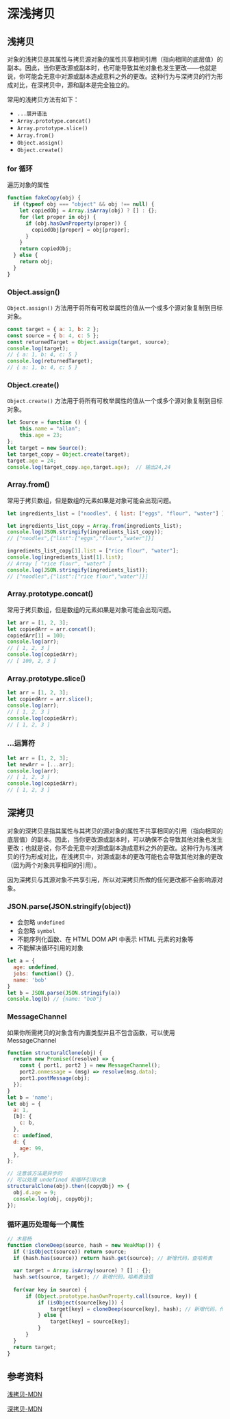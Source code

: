 # 深浅拷贝

## 浅拷贝

对象的浅拷贝是其属性与拷贝源对象的属性共享相同引用（指向相同的底层值）的副本。因此，当你更改源或副本时，也可能导致其他对象也发生更改——也就是说，你可能会无意中对源或副本造成意料之外的更改。这种行为与深拷贝的行为形成对比，在深拷贝中，源和副本是完全独立的。

常用的浅拷贝方法有如下：

- `...展开语法`
- `Array.prototype.concat()`
- `Array.prototype.slice()`
- `Array.from()`
- `Object.assign()`
- `Object.create()`

### for 循环

遍历对象的属性

```js
function fakeCopy(obj) {
  if (typeof obj === "object" && obj !== null) {
    let copiedObj = Array.isArray(obj) ? [] : {};
    for (let proper in obj) {
      if (obj.hasOwnProperty(proper)) {
        copiedObj[proper] = obj[proper];
      }
    }
    return copiedObj;
  } else {
    return obj;
  }
}
```

### Object.assign()

`Object.assign()` 方法用于将所有可枚举属性的值从一个或多个源对象复制到目标对象。

```js
const target = { a: 1, b: 2 };
const source = { b: 4, c: 5 };
const returnedTarget = Object.assign(target, source);
console.log(target);
// { a: 1, b: 4, c: 5 }
console.log(returnedTarget);
// { a: 1, b: 4, c: 5 }
```

### Object.create()

`Object.create()` 方法用于将所有可枚举属性的值从一个或多个源对象复制到目标对象。

```js
let Source = function () {
    this.name = "allan";
    this.age = 23;
};
let target = new Source();
let target_copy = Object.create(target);
target.age = 24;
console.log(target_copy.age,target.age);  // 输出24,24
```

### Array.from()

常用于拷贝数组，但是数组的元素如果是对象可能会出现问题。

```js
let ingredients_list = ["noodles", { list: ["eggs", "flour", "water"] }];

let ingredients_list_copy = Array.from(ingredients_list);
console.log(JSON.stringify(ingredients_list_copy));
// ["noodles",{"list":["eggs","flour","water"]}]

ingredients_list_copy[1].list = ["rice flour", "water"];
console.log(ingredients_list[1].list);
// Array [ "rice flour", "water" ]
console.log(JSON.stringify(ingredients_list));
// ["noodles",{"list":["rice flour","water"]}]
```

### Array.prototype.concat()

常用于拷贝数组，但是数组的元素如果是对象可能会出现问题。

```js
let arr = [1, 2, 3];
let copiedArr = arr.concat();
copiedArr[1] = 100;
console.log(arr);
// [ 1, 2, 3 ]
console.log(copiedArr);
// [ 100, 2, 3 ]
```

### Array.prototype.slice()

```js
let arr = [1, 2, 3];
let copiedArr = arr.slice();
console.log(arr);
// [ 1, 2, 3 ]
console.log(copiedArr);
// [ 1, 2, 3 ]
```

### ...运算符

```js
let arr = [1, 2, 3];
let newArr = [...arr];
console.log(arr);
// [ 1, 2, 3 ]
console.log(copiedArr);
// [ 1, 2, 3 ]
```

## 深拷贝

对象的深拷贝是指其属性与其拷贝的源对象的属性不共享相同的引用（指向相同的底层值）的副本。因此，当你更改源或副本时，可以确保不会导致其他对象也发生更改；也就是说，你不会无意中对源或副本造成意料之外的更改。这种行为与浅拷贝的行为形成对比，在浅拷贝中，对源或副本的更改可能也会导致其他对象的更改（因为两个对象共享相同的引用）。

因为深拷贝与其源对象不共享引用，所以对深拷贝所做的任何更改都不会影响源对象。

### JSON.parse(JSON.stringify(object))

- 会忽略 `undefined`
- 会忽略 `symbol`
- 不能序列化函数、在 HTML DOM API 中表示 HTML 元素的对象等
- 不能解决循环引用的对象

```js
let a = {
  age: undefined,
  jobs: function() {},
  name: 'bob'
}
let b = JSON.parse(JSON.stringify(a))
console.log(b) // {name: "bob"}
```

### MessageChannel

如果你所需拷贝的对象含有内置类型并且不包含函数，可以使用 MessageChannel

```js
function structuralClone(obj) {
  return new Promise((resolve) => {
    const { port1, port2 } = new MessageChannel();
    port2.onmessage = (msg) => resolve(msg.data);
    port1.postMessage(obj);
  });
}
let b = 'name';
let obj = {
  a: 1,
  [b]: {
    c: b,
  },
  c: undefined,
  d: {
    age: 99,
  },
};

// 注意该方法是异步的
// 可以处理 undefined 和循环引用对象
structuralClone(obj).then((copyObj) => {
  obj.d.age = 9;
  console.log(obj, copyObj);
});
```

### 循环遍历处理每一个属性

```js
// 木易杨
function cloneDeep(source, hash = new WeakMap()) {
  if (!isObject(source)) return source; 
  if (hash.has(source)) return hash.get(source); // 新增代码，查哈希表
    
  var target = Array.isArray(source) ? [] : {};
  hash.set(source, target); // 新增代码，哈希表设值
  
  for(var key in source) {
      if (Object.prototype.hasOwnProperty.call(source, key)) {
          if (isObject(source[key])) {
              target[key] = cloneDeep(source[key], hash); // 新增代码，传入哈希表
          } else {
              target[key] = source[key];
          }
      }
  }
  return target;
}
```

## 参考资料

[浅拷贝-MDN](https://developer.mozilla.org/zh-CN/docs/Glossary/Shallow_copy)

[深拷贝-MDN](https://developer.mozilla.org/zh-CN/docs/Glossary/Deep_copy)
